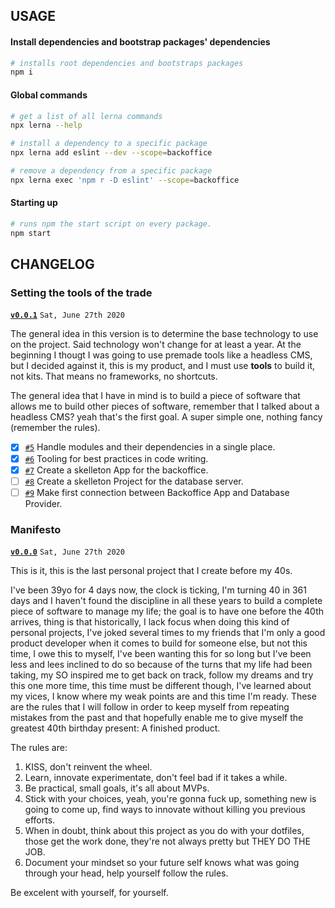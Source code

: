 ## USAGE

#### Install dependencies and bootstrap packages' dependencies

```bash
# installs root dependencies and bootstraps packages
npm i
```

#### Global commands

```bash
# get a list of all lerna commands
npx lerna --help

# install a dependency to a specific package
npx lerna add eslint --dev --scope=backoffice

# remove a dependency from a specific package
npx lerna exec 'npm r -D eslint' --scope=backoffice
```

#### Starting up

```bash
# runs npm the start script on every package.
npm start
```

## CHANGELOG

### Setting the tools of the trade

[**`v0.0.1`**](/../../milestone/1) `Sat, June 27th 2020`

The general idea in this version is to determine the base technology to use on the project. Said technology won't change for at least a year. At the beginning I thougt I was going to use premade tools like a headless CMS, but I decided against it, this is my product, and I must use **tools** to build it, not kits. That means no frameworks, no shortcuts.

The general idea that I have in mind is to build a piece of software that allows me to build other pieces of software, remember that I talked about a headless CMS? yeah that's the first goal. A super simple one, nothing fancy (remember the rules).

* [x] [`#5`](/../../issues/5) Handle modules and their dependencies in a single place.
* [x] [`#6`](/../../issues/6) Tooling for best practices in code writing.
* [x] [`#7`](/../../issues/7) Create a skelleton App for the backoffice.
* [ ] [`#8`](/../../issues/8) Create a skelleton Project for the database server.
* [ ] [`#9`](/../../issues/9) Make first connection between Backoffice App and Database Provider.

### Manifesto

[**`v0.0.0`**](/../../milestones) `Sat, June 27th 2020`

This is it, this is the last personal project that I create before my 40s.

I've been 39yo for 4 days now, the clock is ticking, I'm turning 40 in 361 days and I haven't found the discipline in all these years to build a complete piece of software to manage my life; the goal is to have one before the 40th arrives, thing is that historically, I lack focus when doing this kind of personal projects, I've joked several times to my friends that I'm only a good product developer when it comes to build for someone else, but not this time, I owe this to myself, I've been wanting this for so long but I've been less and lees inclined to do so because of the turns that my life had been taking, my SO inspired me to get back on track, follow my dreams and try this one more time, this time must be different though, I've learned about my vices, I know where my weak points are and this time I'm ready. These are the rules that I will follow in order to keep myself from repeating mistakes from the past and that hopefully enable me to give myself the greatest 40th birthday present: A finished product.

The rules are:

1. KISS, don't reinvent the wheel.
2. Learn, innovate experimentate, don't feel bad if it takes a while.
3. Be practical, small goals, it's all about MVPs.
4. Stick with your choices, yeah, you're gonna fuck up, something new is going to come up, find ways to innovate without killing you previous efforts.
5. When in doubt, think about this project as you do with your dotfiles, those get the work done, they're not always pretty but THEY DO THE JOB.
6. Document your mindset so your future self knows what was going through your head, help yourself follow the rules.
>
Be excelent with yourself, for yourself.
